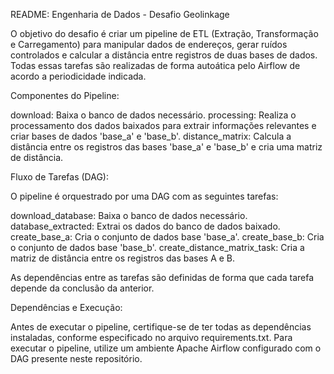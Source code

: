 README: Engenharia de Dados - Desafio Geolinkage

O objetivo do desafio é criar um pipeline de ETL (Extração, Transformação e Carregamento) para manipular dados de endereços, gerar ruídos controlados e calcular a distância entre registros de duas bases de dados. Todas essas tarefas são realizadas de forma autoática pelo Airflow de acordo a periodicidade indicada.

Componentes do Pipeline:

download: Baixa o banco de dados necessário.
processing: Realiza o processamento dos dados baixados para extrair informações relevantes e criar bases de dados 'base_a' e 'base_b'.
distance_matrix: Calcula a distância entre os registros das bases 'base_a' e 'base_b' e cria uma matriz de distância.

Fluxo de Tarefas (DAG):

O pipeline é orquestrado por uma DAG com as seguintes tarefas:

download_database: Baixa o banco de dados necessário.
database_extracted: Extrai os dados do banco de dados baixado.
create_base_a: Cria o conjunto de dados base 'base_a'.
create_base_b: Cria o conjunto de dados base 'base_b'.
create_distance_matrix_task: Cria a matriz de distância entre os registros das bases A e B.

As dependências entre as tarefas são definidas de forma que cada tarefa depende da conclusão da anterior.

Dependências e Execução:

Antes de executar o pipeline, certifique-se de ter todas as dependências instaladas, conforme especificado no arquivo requirements.txt.
Para executar o pipeline, utilize um ambiente Apache Airflow configurado com o DAG presente neste repositório.
